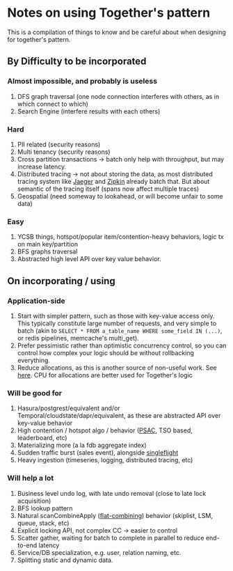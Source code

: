 # Notes on using Together's pattern

This is a compilation of things to know and be careful about when designing for together's pattern.

## By Difficulty to be incorporated

### Almost impossible, and probably is useless

1. DFS graph traversal (one node connection interferes with others, as in which connect to which)
2. Search Engine (interfere results with each others)

### Hard

1. PII related (security reasons)
2. Multi tenancy (security reasons)
3. Cross partition transactions -> batch only help with throughput, but may increase latency.
4. Distributed tracing -> not about storing the data, as most distributed tracing system like [Jaeger](https://www.jaegertracing.io/) and [Zipkin](https://zipkin.io/) already batch that. But about semantic of the tracing itself (spans now affect multiple traces)
5. Geospatial (need someway to lookahead, or will become unfair to some data)

### Easy

1. YCSB things, hotspot/popular item/contention-heavy behaviors, logic tx on main key/partition
2. BFS graphs traversal
3. Abstracted high level API over key value behavior.

## On incorporating / using

### Application-side

1. Start with simpler pattern, such as those with key-value access only. This typically constitute large number of requests, and very simple to batch (akin to `SELECT * FROM a_table_name WHERE some_field IN (...)`, or redis pipelines, memcache's multi_get).
2. Prefer pessimistic rather than optimistic concurrency control, so you can control how complex your logic should be without rollbacking everything.
3. Reduce allocations, as this is another source of non-useful work. See [here](https://aarondwi.github.io/WebAppsAlloc). CPU for allocations are better used for Together's logic

### Will be good for

1. Hasura/postgrest/equivalent and/or Temporal/cloudstate/dapr/equivalent, as these are abstracted API over key-value behavior
2. High contention / hotspot algo / behavior ([PSAC](https://arxiv.org/abs/1908.05940), TSO based, leaderboard, etc)
3. Materializing more (a la fdb aggregate index)
4. Sudden traffic burst (sales event), alongside [singleflight](https://pkg.go.dev/golang.org/x/sync/singleflight)
5. Heavy ingestion (timeseries, logging, distributed tracing, etc)

### Will help a lot

1. Business level undo log, with late undo removal (close to late lock acquisition)
2. BFS lookup pattern
3. Natural scanCombineApply ([flat-combining](https://sampa.cs.washington.edu/new/papers/holt-pgas13.pdf)) behavior (skiplist, LSM, queue, stack, etc)
4. Explicit locking API, not complex CC -> easier to control
5. Scatter gather, waiting for batch to complete in parallel to reduce end-to-end latency
6. Service/DB specialization, e.g. user, relation naming, etc.
7. Splitting static and dynamic data.
